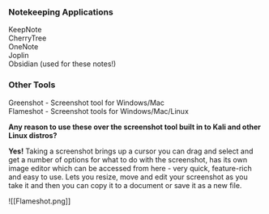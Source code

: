 ### Notekeeping Applications
KeepNote  
CherryTree  
OneNote  
Joplin  
Obsidian (used for these notes!)  


### Other Tools
Greenshot - Screenshot tool for Windows/Mac  
Flameshot - Screenshot tools for Windows/Mac/Linux

**Any reason to use these over the screenshot tool built in to Kali and other Linux distros?**

**Yes!** Taking a screenshot brings up a cursor you can drag and select and get a number of options for what to do with the screenshot, has its own image editor which can be accessed from here - very quick, feature-rich and easy to use. Lets you resize, move and edit your screenshot as you take it and then you can copy it to a document or save it as a new file.

![[Flameshot.png]]